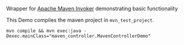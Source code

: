 Wrapper for [Apache Maven Invoker](https://maven.apache.org/shared/maven-invoker/usage.html) demonstrating basic functionality

This Demo compiles the maven project in `mvn_test_project`.
```shell
mvn compile && mvn exec:java -Dexec.mainClass="maven_controller.MavenControllerDemo"
```

